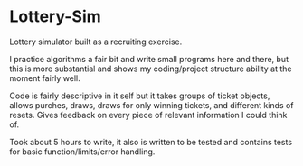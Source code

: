 # Lottery-Sim
Lottery simulator built as a recruiting exercise. 

I practice algorithms a fair bit and write small programs here and there, but this is more substantial and shows my coding/project structure ability at the moment fairly well. 

Code is fairly descriptive in it self but it takes groups of ticket objects, allows purches, draws, draws for only winning tickets, and different kinds of resets. Gives feedback on every piece of relevant information I could think of.

Took about 5 hours to write, it also is written to be tested and contains tests for basic function/limits/error handling.
